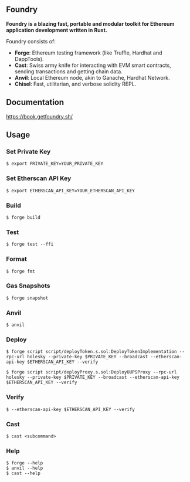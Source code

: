 ## Foundry

**Foundry is a blazing fast, portable and modular toolkit for Ethereum application development written in Rust.**

Foundry consists of:

-   **Forge**: Ethereum testing framework (like Truffle, Hardhat and DappTools).
-   **Cast**: Swiss army knife for interacting with EVM smart contracts, sending transactions and getting chain data.
-   **Anvil**: Local Ethereum node, akin to Ganache, Hardhat Network.
-   **Chisel**: Fast, utilitarian, and verbose solidity REPL.

## Documentation

https://book.getfoundry.sh/

## Usage

### Set Private Key

```shell
$ export PRIVATE_KEY=YOUR_PRIVATE_KEY
```

### Set Etherscan API Key

```shell
$ export ETHERSCAN_API_KEY=YOUR_ETHERSCAN_API_KEY
```

### Build

```shell
$ forge build
```

### Test

```shell
$ forge test --ffi
```

### Format

```shell
$ forge fmt
```

### Gas Snapshots

```shell
$ forge snapshot
```

### Anvil

```shell
$ anvil
```

### Deploy

```shell
$ forge script script/deployToken.s.sol:DeployTokenImplementation --rpc-url holesky --private-key $PRIVATE_KEY --broadcast --etherscan-api-key $ETHERSCAN_API_KEY --verify
```
```shell
$ forge script script/deployProxy.s.sol:DeployUUPSProxy --rpc-url holesky --private-key $PRIVATE_KEY --broadcast --etherscan-api-key $ETHERSCAN_API_KEY --verify
```
### Verify

```shell
$ --etherscan-api-key $ETHERSCAN_API_KEY --verify
```

### Cast

```shell
$ cast <subcommand>
```

### Help

```shell
$ forge --help
$ anvil --help
$ cast --help
```
